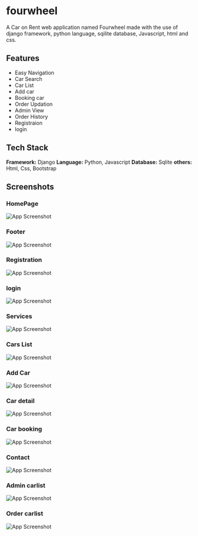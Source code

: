 # fourwheel

A Car on Rent web application named Fourwheel made with the use of django framework, python language, sqilite database, Javascript, html and css.


## Features

- Easy Navigation
- Car Search
- Car List
- Add car
- Booking car 
- Order Updation 
- Admin View
- Order History
- Registraion 
- login

## Tech Stack

**Framework:** Django
**Language:** Python, Javascript
**Database:** Sqlite
**others:** Html, Css, Bootstrap

## Screenshots
<h3>HomePage</h3>

![App Screenshot](fourwheel/Screenshot/Homepage.png)

<h3>Footer</h3>

![App Screenshot](fourwheel/Screenshot/Footer.png)

<h3>Registration</h3>

![App Screenshot](fourwheel/Screenshot/Registration.png)

<h3>login</h3>

![App Screenshot](fourwheel/Screenshot/login.png)

<h3>Services</h3>

![App Screenshot](fourwheel/Screenshot/Services.png)

<h3>Cars List</h3>

![App Screenshot](fourwheel/Screenshot/Carlist.png)

<h3>Add Car</h3>

![App Screenshot](fourwheel/Screenshot/addcar.png)

<h3>Car detail</h3>

![App Screenshot](fourwheel/Screenshot/Cardetail.png)

<h3>Car booking</h3>

![App Screenshot](fourwheel/Screenshot/Carbooking.png)

<h3>Contact</h3>

![App Screenshot](fourwheel/Screenshot/Contact.png)

<h3>Admin carlist</h3>

![App Screenshot](fourwheel/Screenshot/admincarlist.png)

<h3>Order carlist</h3>

![App Screenshot](fourwheel/Screenshot/orderlist.png)

